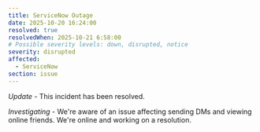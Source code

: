 ```yaml
---
title: ServiceNow Outage
date: 2025-10-20 16:24:00
resolved: true
resolvedWhen: 2025-10-21 6:58:00
# Possible severity levels: down, disrupted, notice
severity: disrupted
affected:
  - ServiceNow
section: issue
---
```


*Update* - This incident has been resolved.

*Investigating* - We're aware of an issue affecting sending DMs and viewing online friends. We're online and working on a resolution.
